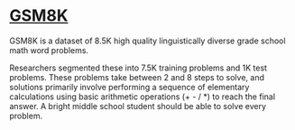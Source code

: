 # <a href='https://github.com/openai/grade-school-math'>GSM8K</a>

GSM8K is a dataset of 8.5K high quality linguistically diverse grade school math word problems.

Researchers segmented these into 7.5K training problems and 1K test problems. These problems take between 2 and 8 steps to solve, and solutions primarily involve performing a sequence of elementary calculations using basic arithmetic operations (+ - / *) to reach the final answer. A bright middle school student should be able to solve every problem.
